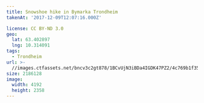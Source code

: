 ```yaml
---
title: Snowshoe hike in Bymarka Trondheim
takenAt: '2017-12-09T12:07:16.000Z'

license: CC BY-ND 3.0
geo:
  lat: 63.402897
  lng: 10.314091
tags:
  - Trondheim
url: >-
  //images.ctfassets.net/bncv3c2gt878/1BCvUjN3iBDa4IGDK47PZ2/4c769b1f35b4ad471da4a3c65119b78c/snowshoe-hike-in-bymarka-trondheim_38244964224_o
size: 2186128
image:
  width: 4192
  height: 2358
---
```

